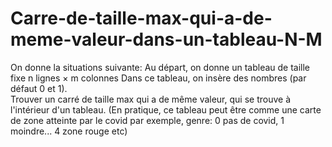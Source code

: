 # Carre-de-taille-max-qui-a-de-meme-valeur-dans-un-tableau-N-M
On donne la situations suivante: Au départ, on donne un tableau de taille fixe n lignes × m colonnes 
Dans ce tableau, on insère des nombres (par défaut 0 et 1).  
Trouver un carré de taille max qui a de même valeur, qui se trouve à l'intérieur d'un tableau. (En pratique,  ce tableau peut être 
comme une carte de zone atteinte par le covid par exemple, genre: 0 pas de covid,  1 moindre... 4 zone rouge etc)
